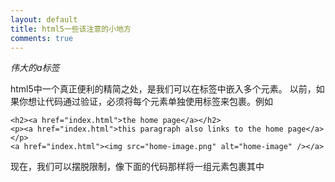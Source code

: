 ```yaml
---
layout: default
title: html5一些该注意的小地方
comments: true
---
```


*伟大的a标签*

html5中一个真正便利的精简之处，是我们可以在标签中嵌入多个元素。
以前，如果你想让代码通过验证，必须将每个元素单独使用标签来包裹。例如

    <h2><a href="index.html">the home page</a></h2>
    <p><a href="index.html">this paragraph also links to the home page</a></p>
    <a href="index.html"><img src="home-image.png" alt="home-image" /></a>

现在，我们可以摆脱限制，像下面的代码那样将一组元素包裹其中
